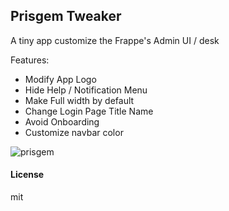 ## Prisgem Tweaker

A tiny app customize the Frappe's Admin UI / desk 


Features:
* Modify App Logo
* Hide Help / Notification Menu
* Make Full width by default
* Change Login Page Title Name
* Avoid Onboarding 
* Customize navbar color

![prisgem](https://github.com/harivigneshG/Prisgem/assets/60092946/f9f5cb34-6918-4329-bdfe-259637e1454c)


#### License

mit
